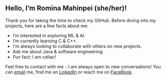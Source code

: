 ## Hello, I’m Romina Mahinpei (she/her)!
Thank you for taking the time to check my GitHub. Before diving into my projects, here are a few facts about me:
- I’m interested in exploring ML & AI.
- I’m currently learning C & C++.
- I'm always looking to collaborate with others on new projects.
- Ask me about Java & software engineering.
- Fun fact: I am celiac!


Feel free to contact with me - I am always open to new conversations! You can [email](mailto:[romina.mahinpei@yahoo.com]) me, find me on [LinkedIn](https://www.linkedin.com/in/romina-mahinpei/) or reach me on [FaceBook](https://www.facebook.com/Romina.Mahinpei").

<!---
rmahinpei/rmahinpei is a ✨ special ✨ repository because its `README.md` (this file) appears on your GitHub profile.
You can click the Preview link to take a look at your changes.
--->
